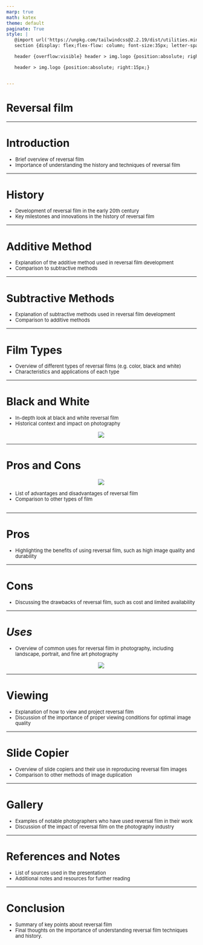 ```yaml
---
marp: true
math: katex
theme: default
paginate: True
style: |
   @import url('https://unpkg.com/tailwindcss@2.2.19/dist/utilities.min.css');
   section {display: flex;flex-flow: column; font-size:35px; letter-spacing:1.4px;}

   header {overflow:visible} header > img.logo {position:absolute; right:15px;}

   header > img.logo {position:absolute; right:15px;}


---
```

<!-- backgroundColor: white -->
<!-- _class: lead -->

 # **Reversal film**

---
<style scoped>p,li {font-size:0.92em}</style>

 # Introduction
- Brief overview of reversal film
- Importance of understanding the history and techniques of reversal film


---
<style scoped>p,li {font-size:0.92em}</style>

 # History
- Development of reversal film in the early 20th century
- Key milestones and innovations in the history of reversal film


---
<style scoped>p,li {font-size:0.92em}</style>

 # Additive Method

- Explanation of the additive method used in reversal film development
- Comparison to subtractive methods

---
<style scoped>p,li {font-size:0.92em}</style>

 # Subtractive Methods
- Explanation of subtractive methods used in reversal film development
- Comparison to additive methods


---
<style scoped>p,li {font-size:0.92em}</style>

 # **Film Types**
- Overview of different types of reversal films (e.g. color, black and white)
- Characteristics and applications of each type


---
<style scoped>p,li {font-size:0.88em}</style>

 # **Black and White**
- In-depth look at black and white reversal film
- Historical context and impact on photography
<div style="display: flex; flex: 1 1 auto; flex-flow: row; min-height: 0"><div style="display: flex; flex: 1 1 auto; justify-content: center;min-height:0;min-width:0; margin-bottom:0.1em;;margin-right:0.15em">
<img style='object-fit: contain; max-height:100%; max-width:100%; background-color: rgba(0,0,0,0);' src='https://upload.wikimedia.org/wikipedia/commons/thumb/9/99/Lone_Rowboat_%28214612025%29.jpeg/220px-Lone_Rowboat_%28214612025%29.jpeg'/>
</div>
</div>


---
<style scoped>p,li {font-size:0.88em}</style>

 # Pros and Cons
<div style='flex:1 1 auto; min-height:0;' class="grid grid-cols-8 gap-4">
<div style='display:flex; flex-flow:column; min-height:0;' class="col-span-4">

<div style="display: flex; flex: 1 1 auto; flex-flow: row; min-height: 0"><div style="display: flex; flex: 1 1 auto; justify-content: center;min-height:0;min-width:0; margin-bottom:0.1em;;margin-right:0.15em">
<img style='object-fit: contain; max-height:100%; max-width:100%; background-color: rgba(0,0,0,0);' src='https://upload.wikimedia.org/wikipedia/commons/thumb/f/f1/Reflecta_DigitDia_6000_Slide_Scanner_%281%29.jpg/220px-Reflecta_DigitDia_6000_Slide_Scanner_%281%29.jpg'/>
</div>
</div>

</div>

<div style='display:flex; flex-flow:column; min-height:0;' class="col-span-4">

- List of advantages and disadvantages of reversal film
- Comparison to other types of film
</div>

</div>


---
<style scoped>p,li {font-size:0.96em}</style>

 # **Pros**

- Highlighting the benefits of using reversal film, such as high image quality and durability

---
<style scoped>p,li {font-size:0.96em}</style>

 # Cons

- Discussing the drawbacks of reversal film, such as cost and limited availability

---
<style scoped>p,li {font-size:0.92em}</style>

 # _Uses_
- Overview of common uses for reversal film in photography, including landscape, portrait, and fine art photography
<div style="display: flex; flex: 1 1 auto; flex-flow: row; min-height: 0"><div style="display: flex; flex: 1 1 auto; justify-content: center;min-height:0;min-width:0; margin-bottom:0.1em;;margin-right:0.15em">
<img style='object-fit: contain; max-height:100%; max-width:100%; background-color: rgba(0,0,0,0);' src='https://upload.wikimedia.org/wikipedia/commons/thumb/2/20/Leitz_Prado_BW_1.JPG/220px-Leitz_Prado_BW_1.JPG'/>
</div>
</div>


---
<style scoped>p,li {font-size:0.92em}</style>

 # Viewing
- Explanation of how to view and project reversal film
- Discussion of the importance of proper viewing conditions for optimal image quality


---
<style scoped>p,li {font-size:0.92em}</style>

 # Slide Copier
- Overview of slide copiers and their use in reproducing reversal film images
- Comparison to other methods of image duplication


---
<style scoped>p,li {font-size:0.92em}</style>

 # Gallery
- Examples of notable photographers who have used reversal film in their work
- Discussion of the impact of reversal film on the photography industry


---
<style scoped>p,li {font-size:0.92em}</style>

 # **References and Notes**

- List of sources used in the presentation
- Additional notes and resources for further reading

---
<style scoped>p,li {font-size:0.92em}</style>

 # **Conclusion**
- Summary of key points about reversal film
- Final thoughts on the importance of understanding reversal film techniques and history.
